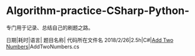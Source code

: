 # Algorithm-practice-CSharp-Python-
专门用于记录、总结自己的刷题之路。


日期|耗时|语言| 题目名称| 代码所在文件名
2018/2/26|2.5h|C#|[Add Two Numbers](https://leetcode.com/articles/add-two-numbers/)|AddTwoNumbers.cs    
